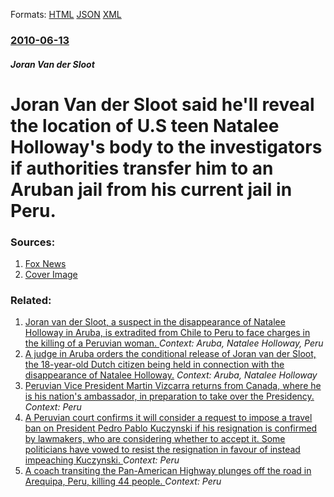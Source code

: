 
Formats: [HTML](/news/2010/06/13/joran-van-der-sloot-said-he-ll-reveal-the-location-of-u-s-teen-natalee-holloway-s-body-to-the-investigators-if-authorities-transfer-him-to-a.html)  [JSON](/news/2010/06/13/joran-van-der-sloot-said-he-ll-reveal-the-location-of-u-s-teen-natalee-holloway-s-body-to-the-investigators-if-authorities-transfer-him-to-a.json)  [XML](/news/2010/06/13/joran-van-der-sloot-said-he-ll-reveal-the-location-of-u-s-teen-natalee-holloway-s-body-to-the-investigators-if-authorities-transfer-him-to-a.xml)  

### [2010-06-13](/news/2010/06/13/index.md)

##### Joran Van der Sloot
# Joran Van der Sloot said he'll reveal the location of U.S teen Natalee Holloway's body to the investigators if authorities transfer him to an Aruban jail from his current jail in Peru. 




### Sources:

1. [Fox News](http://www.foxnews.com/world/2010/06/11/van-der-sloot-reveal-location-holloways-remains-transferred-aruban-prison/)
1. [Cover Image](http://a57.foxnews.com/images.foxnews.com/content/fox-news/world/2010/06/11/van-der-sloot-reveal-location-holloways-remains-transferred-aruban-prison/_jcr_content/par/featured-media/media-0.img.jpg/0/0/1449613970654.jpg?ve=1)

### Related:

1. [Joran van der Sloot, a suspect in the disappearance of Natalee Holloway in Aruba, is extradited from Chile to Peru to face charges in the killing of a Peruvian woman. ](/news/2010/06/4/joran-van-der-sloot-a-suspect-in-the-disappearance-of-natalee-holloway-in-aruba-is-extradited-from-chile-to-peru-to-face-charges-in-the-ki.md) _Context: Aruba, Natalee Holloway, Peru_
2. [ A judge in Aruba orders the conditional release of Joran van der Sloot, the 18-year-old Dutch citizen being held in connection with the disappearance of Natalee Holloway.](/news/2005/09/1/a-judge-in-aruba-orders-the-conditional-release-of-joran-van-der-sloot-the-18-year-old-dutch-citizen-being-held-in-connection-with-the-dis.md) _Context: Aruba, Natalee Holloway_
3. [Peruvian Vice President Martin Vizcarra returns from Canada, where he is his nation's ambassador, in preparation to take over the Presidency. ](/news/2018/03/22/peruvian-vice-president-martan-vizcarra-returns-from-canada-where-he-is-his-nation-s-ambassador-in-preparation-to-take-over-the-presidenc.md) _Context: Peru_
4. [A Peruvian court confirms it will consider a request to impose a travel ban on President Pedro Pablo Kuczynski if his resignation is confirmed by lawmakers, who are considering whether to accept it. Some politicians have vowed to resist the resignation in favour of instead impeaching Kuczynski. ](/news/2018/03/22/a-peruvian-court-confirms-it-will-consider-a-request-to-impose-a-travel-ban-on-president-pedro-pablo-kuczynski-if-his-resignation-is-confirm.md) _Context: Peru_
5. [A coach transiting the Pan-American Highway plunges off the road in Arequipa, Peru, killing 44 people. ](/news/2018/02/21/a-coach-transiting-the-pan-american-highway-plunges-off-the-road-in-arequipa-peru-killing-44-people.md) _Context: Peru_
